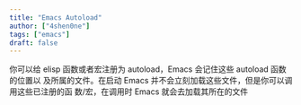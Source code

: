 ```yaml
---
title: "Emacs Autoload"
author: ["4shen0ne"]
tags: ["emacs"]
draft: false
---
```


你可以给 elisp 函数或者宏注册为 autoload，Emacs 会记住这些 autoload 函数的位置以
及所属的文件。在启动 Emacs 并不会立刻加载这些文件，但是你可以调用这些已注册的函
数/宏，在调用时 Emacs 就会去加载其所在的文件
